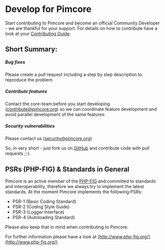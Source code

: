 # Develop for Pimcore

Start contributing to Pimcore and become an official Community Developer - we are thankful for your support. 
For details on how to contribute have a look at your [Contributing Guide](https://github.com/pimcore/pimcore/blob/master/CONTRIBUTING.md). 
 
## Short Summary: 
##### Bug fixes
Please create a pull request including a step by step description to reproduce the problem. 

##### Contribute features
Contact the core-team before you start developing (contribute@pimcore.org) so we can 
coordinate feature development and avoid parallel development of the same features. 

##### Security vulnerabilities
Please contact us (security@pimcore.org)

So, in very short - just fork us on [GitHub](https://github.com/pimcore/pimcore) and contribute code with pull requests ;-). 


## PSRs (PHP-FIG) & Standards in General
Pimcore is an active member of the [PHP-FIG](http://www.php-fig.org/) and committed to standards and interoperability, therefore we always try to implement the latest standards.
At the moment Pimcore implements the following PSRs: 
* PSR-1 (Basic Coding Standard)
* PSR-2 (Coding Style Guide)
* PSR-3 (Logger Interface)
* PSR-4 (Autoloading Standard) 

Please also keep that in mind when contributing to Pimcore. 

For further information please have a look at [http://www.php-fig.org/](http://www.php-fig.org/)
 
 